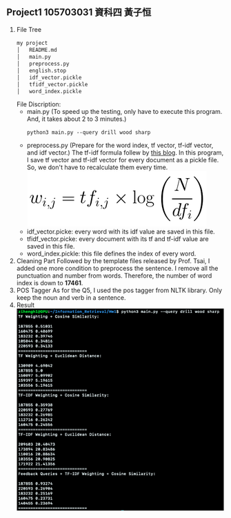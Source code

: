 ## Project1 105703031 資科四 黃子恒
1. File Tree
    ```
    my project
    │   README.md
    │   main.py
    │   preprocess.py
    │   english.stop
    │   idf_vector.pickle
    │   tfidf_vector.pickle
    │   word_index.pickle
    ```
    File Discription:
    * main.py (To speed up the testing, only have to execute this program. And, it takes about 2 to 3 minutes.)
        ```
        python3 main.py --query drill wood sharp
        ```
    * preprocess.py (Prepare for the word index, tf vector, tf-idf vector, and idf vector.)
    The tf-idf formula follew by [this blog](https://towardsdatascience.com/natural-language-processing-feature-engineering-using-tf-idf-e8b9d00e7e76). In this program, I save tf vector and tf-idf vector for every document as a pickle file. So, we don't have to recalculate them every time. 
    ![](./figures/formula.png)
    * idf_vector.picke: every word with its idf value are saved in this file.
    * tfidf_vector.picke: every document with its tf and tf-idf value are saved in this file.
    * word_index.pickle: this file defines the index of every word.
2. Cleaning Part
    Followed by the template files released by Prof. Tsai, I added one more condition to preprocess the sentence. I remove all the punctuation and number from words. Therefore, the number of word index is down to **17461**.
3. POS Tagger
    As for the Q5, I used the pos tagger from NLTK library. Only keep the noun and verb in a sentence.
4. Result
    ![](./figures/result.png)

